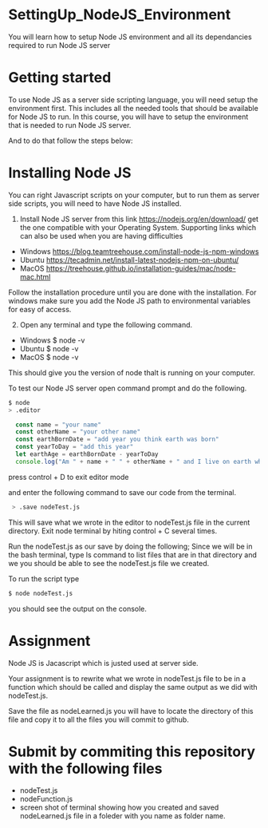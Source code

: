 # SettingUp_NodeJS_Environment
You will learn how to setup Node JS environment and all its dependancies required to run Node JS server

# Getting started

To use Node JS as a server side scripting language, you will need setup the environment first. This includes all the needed tools that should be available for Node JS to run. In this course, you will have to setup the environment that is needed to run Node JS server. 

And to do that follow the steps below:

# Installing Node JS
You can right Javascript scripts on your computer, but to run them as server side scripts, you will need to have Node JS installed.

1. Install Node JS server from this link https://nodejs.org/en/download/ get the one compatible with your Operating System.
   Supporting links which can also be used when you are having difficulties
   
 - Windows https://blog.teamtreehouse.com/install-node-js-npm-windows
 - Ubuntu https://tecadmin.net/install-latest-nodejs-npm-on-ubuntu/
 - MacOS https://treehouse.github.io/installation-guides/mac/node-mac.html
 
 Follow the installation procedure until you are done with the installation. For windows make sure you add the Node JS path to environmental variables for easy of access.

2. Open any terminal and type the following command.

  - Windows $ node -v
  - Ubuntu $ node -v
  - MacOS $ node -v

This should give you the version of node thalt is running on your computer.

To test our Node JS server open command prompt and do the following.
```bash
$ node
> .editor
```

```javascript
  const name = "your name"
  const otherName = "your other name"
  const earthBornDate = "add year you think earth was born"
  const yearToDay = "add this year"
  let earthAge = earthBornDate - yearToDay
  console.log("Am " + name + " " + otherName + " and I live on earth which I think is "+earthAge)
  ```
 press control + D to exit editor mode
 
 and enter the following command to save our code from the terminal.

```bash
 > .save nodeTest.js
``` 
 
This will save what we wrote in the editor to nodeTest.js file in the current directory.
Exit node terminal by hiting control + C several times.
 
Run the nodeTest.js as our save by doing the following;
Since we will be in the bash terminal, type ls command to list files that are in that directory and we you should be able to see the nodeTest.js file we created.

To run the script type
```bash
$ node nodeTest.js
```
you should see the output on the console.

# Assignment

Node JS is Jacascript which is justed used at server side. 

Your assignment is to rewrite what we wrote in nodeTest.js file to be in a function which should be called and display the same output as we did with nodeTest.js. 

Save the file as nodeLearned.js you will have to locate the directory of this file and copy it to all the files you will commit to github.

# Submit by commiting this repository with the following files
- nodeTest.js
- nodeFunction.js
- screen shot of terminal showing how you created and saved nodeLearned.js file in a foleder with you name as folder name.









 
 
 
 
 
 
  
  


